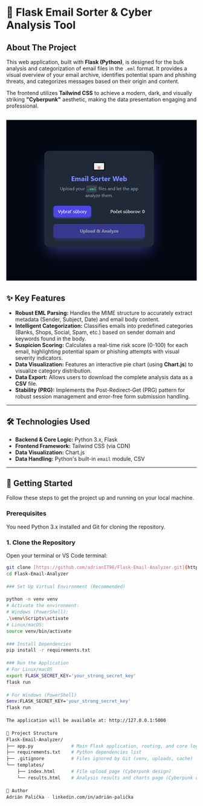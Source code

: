 # 📧 Flask Email Sorter & Cyber Analysis Tool

## About The Project
This web application, built with **Flask (Python)**, is designed for the bulk analysis and categorization of email files in the `.eml` format. It provides a visual overview of your email archive, identifies potential spam and phishing threats, and categorizes messages based on their origin and content.

The frontend utilizes **Tailwind CSS** to achieve a modern, dark, and visually striking **"Cyberpunk"** aesthetic, making the data presentation engaging and professional.

![Project Screenshot - Results Page](screenshots/results.png)
---

## ✨ Key Features
* **Robust EML Parsing:** Handles the MIME structure to accurately extract metadata (Sender, Subject, Date) and email body content.
* **Intelligent Categorization:** Classifies emails into predefined categories (Banks, Shops, Social, Spam, etc.) based on sender domain and keywords found in the body.
* **Suspicion Scoring:** Calculates a real-time risk score (0-100) for each email, highlighting potential spam or phishing attempts with visual severity indicators.
* **Data Visualization:** Features an interactive pie chart (using **Chart.js**) to visualize category distribution.
* **Data Export:** Allows users to download the complete analysis data as a **CSV** file.
* **Stability (PRG):** Implements the Post-Redirect-Get (PRG) pattern for robust session management and error-free form submission handling.

---

## 🛠️ Technologies Used
* **Backend & Core Logic:** Python 3.x, Flask
* **Frontend Framework:** Tailwind CSS (via CDN)
* **Data Visualization:** Chart.js
* **Data Handling:** Python's built-in `email` module, CSV

---

## 🚀 Getting Started

Follow these steps to get the project up and running on your local machine.

### Prerequisites

You need Python 3.x installed and Git for cloning the repository.

### 1. Clone the Repository
Open your terminal or VS Code terminal:
```bash
git clone [https://github.com/adrianIT96/Flask-Email-Analyzer.git](https://github.com/adrianIT96/Flask-Email-Analyzer.git)
cd Flask-Email-Analyzer

### Set Up Virtual Environment (Recommended)

python -m venv venv
# Activate the environment:
# Windows (PowerShell):
.\venv\Scripts\activate
# Linux/macOS:
source venv/bin/activate

### Install Dependencies
pip install -r requirements.txt

### Run the Application
# For Linux/macOS
export FLASK_SECRET_KEY='your_strong_secret_key'
flask run

# For Windows (PowerShell)
$env:FLASK_SECRET_KEY='your_strong_secret_key'
flask run

The application will be available at: http://127.0.0.1:5000

📂 Project Structure
Flask-Email-Analyzer/
├── app.py              # Main Flask application, routing, and core logic
├── requirements.txt    # Python dependencies list
├── .gitignore          # Files ignored by Git (venv, uploads, cache)
└── templates/
    ├── index.html      # File upload page (Cyberpunk design)
    └── results.html    # Analysis results and charts page (Cyberpunk design)

👤 Author
Adrián Palička - linkedin.com/in/adrián-palička
